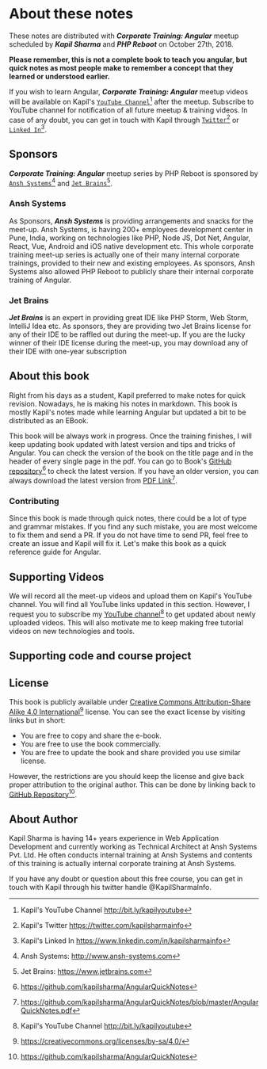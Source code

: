 
# About these notes

These notes are distributed with ___Corporate Training: Angular___ meetup scheduled by ___Kapil Sharma___ and ___PHP Reboot___ on October 27th, 2018.

**Please remember, this is not a complete book to teach you angular, but quick notes as most people make to remember a concept that they learned or understood earlier.**

If you wish to learn Angular, ___Corporate Training: Angular___ meetup videos will be available on Kapil's [`YouTube Channel`](http://bit.ly/kapilyoutube)[^1.1] after the meetup. Subscribe to YouTube channel for notification of all future meetup & training videos. In case of any doubt, you can get in touch with Kapil through [`Twitter`](https://twitter.com/kapilsharmainfo)[^1.2] or [`Linked In`](https://www.linkedin.com/in/kapilsharmainfo/)[^1.3].

[^1.1]: Kapil's YouTube Channel http://bit.ly/kapilyoutube
[^1.2]: Kapil's Twitter https://twitter.com/kapilsharmainfo
[^1.3]: Kapil's Linked In https://www.linkedin.com/in/kapilsharmainfo

## Sponsors

___Corporate Training: Angular___ meetup series by PHP Reboot is sponsored by [`Ansh Systems`](http://www.ansh-systems.com)[^1.4] and [`Jet Brains`](https://www.jetbrains.com)[^1.5].

[^1.4]: Ansh Systems: http://www.ansh-systems.com
[^1.5]: Jet Brains: https://www.jetbrains.com

### Ansh Systems

As Sponsors, ___Ansh Systems___ is providing arrangements and snacks for the meet-up. Ansh Systems, is having 200+ employees development center in Pune, India, working on technologies like PHP, Node JS, Dot Net, Angular, React, Vue, Android and iOS native development etc. This whole corporate training meet-up series is actually one of their many internal corporate trainings, provided to their new and existing employees. As sponsors, Ansh Systems also allowed PHP Reboot to publicly share their internal corporate training of Angular.

### Jet Brains

___Jet Brains___ is an expert in providing great IDE like PHP Storm, Web Storm, IntelliJ Idea etc. As sponsors, they are providing two Jet Brains license for any of their IDE to be raffled out during the meet-up. If you are the lucky winner of their IDE license during the meet-up, you may download any of their IDE with one-year subscription

## About this book

Right from his days as a student, Kapil preferred to make notes for quick revision. Nowadays, he is making his notes in markdown. This book is mostly Kapil's notes made while learning Angular but updated a bit to be distributed as an EBook.

This book will be always work in progress. Once the training finishes, I will keep updating book updated with latest version and tips and tricks of Angular. You can check the version of the book on the title page and in the header of every single page in the pdf. You can go to Book's [GitHub repository](https://github.com/kapilsharma/AngularQuickNotes)[^1.6] to check the latest version. If you have an older version, you can always download the latest version from [PDF Link](https://github.com/kapilsharma/AngularQuickNotes/blob/master/AngularQuickNotes.pdf)[^1.7].

[^1.6]: https://github.com/kapilsharma/AngularQuickNotes
[^1.7]: https://github.com/kapilsharma/AngularQuickNotes/blob/master/AngularQuickNotes.pdf

### Contributing

Since this book is made through quick notes, there could be a lot of type and grammar mistakes. If you find any such mistake, you are most welcome to fix them and send a PR. If you do not have time to send PR, feel free to create an issue and Kapil will fix it. Let's make this book as a quick reference guide for Angular.

## Supporting Videos

We will record all the meet-up videos and upload them on Kapil's YouTube channel. You will find all YouTube links updated in this section. However, I request you to subscribe my [YouTube channel](http://bit.ly/kapilyoutube)[^1.8] to get updated about newly uploaded videos. This will also motivate me to keep making free tutorial videos on new technologies and tools.

[^1.8]: Kapil's YouTube Channel http://bit.ly/kapilyoutube

## Supporting code and course project



## License

This book is publicly available under [Creative Commons Attribution-Share Alike 4.0 International](https://creativecommons.org/licenses/by-sa/4.0/)[^1.9] license. You can see the exact license by visiting links but in short:

- You are free to copy and share the e-book.
- You are free to use the book commercially.
- You are free to update the book and share provided you use similar license.

However, the restrictions are you should keep the license and give back proper attribution to the original author. This can be done by linking back to [GitHub Repository](https://github.com/kapilsharma/AngularQuickNotes)[^1.10].

[^1.9]: https://creativecommons.org/licenses/by-sa/4.0/
[^1.10]: https://github.com/kapilsharma/AngularQuickNotes

## About Author

Kapil Sharma is having 14+ years experience in Web Application Development and currently working as Technical Architect at Ansh Systems Pvt. Ltd. He often conducts internal training at Ansh Systems and contents of this training is actually internal corporate training at Ansh Systems.

If you have any doubt or question about this free course, you can get in touch with Kapil through his twitter handle @KapilSharmaInfo.
